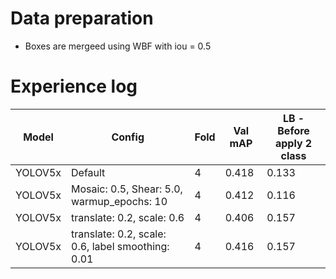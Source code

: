 # Data preparation
- Boxes are mergeed using WBF with iou = 0.5

# Experience log

| Model | Config | Fold | Val mAP | LB - Before apply 2 class |
|--|--|--|--|--|
|YOLOV5x | Default | 4 | 0.418 | 0.133 |
|YOLOV5x | Mosaic: 0.5, Shear: 5.0, warmup_epochs: 10 | 4 | 0.412 | 0.116 |
|YOLOV5x | translate: 0.2, scale: 0.6  | 4 | 0.406 | 0.157 |
|YOLOV5x | translate: 0.2, scale: 0.6, label smoothing: 0.01  | 4 | 0.416 | 0.157 |
